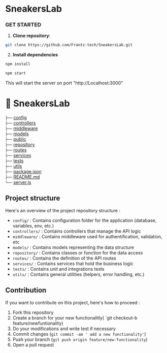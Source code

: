 # SneakersLab

### GET STARTED

1. **Clone repository**:

```bash
git clone https://github.com/Frantz-tech/SneakersLab.git
```

2. **Install dependencies**

```bash
npm install
```

```bash
npm start
```

This will start the server on port "http://Localhost:3000"

# 📂 SneakersLab

`├──` [config](./config/) <br>
`├──` [controllers](./controllers/) <br>
`├──` [middleware](./middleware/)<br>
`├──` [models](./models/) <br>
`├──` [public](./public/)<br>
`├──` [repository](./repository/) <br>
`├──` [routes](./routes/) <br>
`├──` [services](./services/) <br>
`├──` [tests](./tests/) <br>
`├──` [utils](./utils/) <br>
`├──` [package.json](./package.json) <br>
`├──` [README.md](./README.md) <br>
`└──` [server.js](./server.js) <br>

## Project structure

Here's an overview of the project repository structure :

- `config/` : Contains configuration folder for the application (database, variables, env, etc.)
- `controllers/` : Contains controllers that manage the API logic
- `middleware/` : Contains middleware used for authentification, validation, etc
- `models/` : Contains models representing the data structure
- `repository/` : Contains classes or function for the data access
- `routes/` : Contains the definition of the API routes
- `services/` : Contains services that hold the business logic
- `tests/` : Contains unit and integrations tests
- `utils/` : Contains general utilities (helpers, error handling, etc.)

## Contribution

If you want to contribute on this project, here's how to proceed :

1. Fork this repository
2. Create a branch for your new functionalitly( `git checkout-b feature/newfuntionality)
3. Do your modifications and write test if necessary
4. Commit changes (`git commit -am ' add a new functionality'`)
5. Push your branch (`git push origin feature/new-functionality`)
6. Open a pull request
